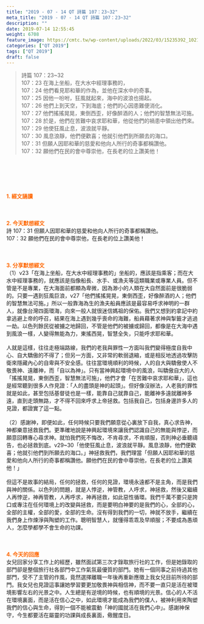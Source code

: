 ```yaml
---
title: "2019 - 07 - 14 QT 詩篇 107：23~32"
meta_title: "2019 - 07 - 14 QT 詩篇 107：23~32"
description: ""
date: 2019-07-14 12:55:45
weight: 6708
feature_image: https://cmtc.tw/wp-content/uploads/2022/03/15235392_10211799862337740_180693556567566654_o-1.webp
categories: ["QT 2019"]
tags: ["QT 2019"]
draft: false
---
```


<blockquote>詩篇 107：23~32<br />
107：23 在海上坐船，在大水中經理事務的，<br />
107：24 他們看見耶和華的作為，並他在深水中的奇事。<br />
107：25 因他一吩咐，狂風就起來，海中的波浪也揚起。<br />
107：26 他們上到天空，下到海底；他們的心因患難便消化。<br />
107：27 他們搖搖晃晃，東倒西歪，好像醉酒的人；他們的智慧無法可施。<br />
107：28 於是，他們在苦難中哀求耶和華，他從他們的禍患中領出他們來。<br />
107：29 他使狂風止息，波浪就平靜。<br />
107：30 風息浪靜，他們便歡喜；他就引他們到所願去的海口。<br />
107：31 但願人因耶和華的慈愛和他向人所行的奇事都稱讚他。<br />
107：32 願他們在民的會中尊崇他，在長老的位上讚美他！</blockquote><br />
&nbsp;<br />
<br />
&nbsp;<br />
<br />
<span style="color: #ff6600;"><strong>1. </strong><strong>經文誦讀</strong></span><br />
<br />
<span style="color: #ff6600;"><strong> </strong></span><br />
<br />
<span style="color: #ff6600;"><strong>2. 今天默想</strong><strong>經文<br />
</strong></span>詩 107：31 但願人因耶和華的慈愛和他向人所行的奇事都稱讚他。<br />
107：32 願他們在民的會中尊崇他，在長老的位上讚美他！<br />
<br />
&nbsp;<br />
<br />
<span style="color: #ff6600;"><strong>3. 分享默想經文<br />
</strong></span>（1）v23「在海上坐船，在大水中經理事務的」坐船的，應該是指乘客；而在大水中經理事務的，就應該是指像船長、水手、或漁夫等這類職業或專業人員。但不管是不是專業，在大海面前都顯為卑微，因為渺小的人類在大自然面前是很脆弱的。只要一遇到狂風巨浪，v27「他們搖搖晃晃，東倒西歪，好像醉酒的人；他們的智慧無法可施。」所以一般靠海為生的漁夫船員應該是最容易呼求神明的一群人，就像台灣四面環海，向來一般人就很迷信媽祖的保佑。我們又想到約拿記中約拿逃避上帝的呼召，結果在海上遇到幾乎喪命的海難，船員藉著求神與掣籤才逃過一劫。以色列餘民從被擄之地歸回，不管是他們的被擄或歸回，都像是在大海中遇到風浪一樣，人變得無能為力，東搖西晃，智慧全失，只能呼求耶和華。<br />
<br />
人就是這樣，往往走極端路線，我們的老我與罪性一方面叫我們變得極度自我中心、自大驕傲的不得了；但另一方面，又非常的軟弱退縮，或是相反地透過攻擊防衛來隱藏內心的自卑與不安全感。往往當環境順利的時候，人的自大與驕傲使人不敬畏神、遠離神，而「自以為神」。只有當神興起環境中的風浪，叫驕傲自大的人「搖搖晃晃，東倒西歪，智慧無法可施」，他們才會「在苦難中哀求耶和華」，這也是經常聽到很多人作見證：「人的盡頭是神的起頭」。但好像沒辦法，人老我的罪性就是如此，甚至包括基督徒也是一樣，能靠自己就靠自己，能離神多遠就離神多遠，直到走頭無路，才不得不回來呼求上帝拯救。包括我自己，包括身邊許多人的見證，都證實了這一點。<br />
<br />
（2）感謝神，即便如此，任何時候只要我們願意從心裏放下自我，真心求告神，神都樂意拯救我們。更準確地說是神興起環境來讓我們認識自己的無能與悖逆，而願意回轉專心尋求神。就怕我們死不悔改，不肯尋求，不肯順服，否則神必垂聽禱告，也必拯救到底。v29~30「他使狂風止息，波浪就平靜。風息浪靜，他們便歡喜；他就引他們到所願去的海口。」神拯救我們，我們理當「但願人因耶和華的慈愛和他向人所行的奇事都稱讚他。願他們在民的會中尊崇他，在長老的位上讚美他！」<br />
<br />
但這不是故事的結局，任何的拯救，任何的見證，環境永遠都不是主角，而是我們與神的關係。以色列的問題，就是人悖逆，神管教，人呼求，神拯救，然後又繼續人再悖逆，神再管教，人再呼求，神再拯救，如此惡性循環。我們千萬不要只是誇口或專注在任何環境上的改變與拯救，而是要明白神要的是我們的心，全部的心，全部的主權，全部的愛，全部的生命。沒有得到我們的一切，神就不放手，繼續在我們身上作煉淨與陶塑的工作。聰明智慧人，就懂得乖乖及早順服；不要成為愚頑人，怎麼學都學不會生命的功課。<br />
<br />
&nbsp;<br />
<br />
<span style="color: #ff6600;"><strong>4. 今天的回應<br />
</strong></span>女兒回家分享工作上的經歷，雖然面試第三次才錄取旅行社的工作，但是她錄取的部門卻是整個旅行社各部門中工作氣氛最優質的部門。她有一個同事之前待過其他部門，受不了主管的作風，竟然選擇離職一年後再重新應徵上我女兒目前所待的部門。我女兒也見證這事讓她學習要更加敬畏神與相信神，而不要一直只是活在被環境影響左右的光景之中。人生總是有逆境的時候，也有順境的光景。信心的人不活在環境裏面，而是活在信心之中，如此環境才能成為我們的僕人，被神利用來陶塑我們的信心與生命，得到一個不能被震動「神的國就活在我們心中」。感謝神保守，今生都要活在屬靈的功課與成長裏面，儆醒度日。<br />
<br />
&nbsp;
        
